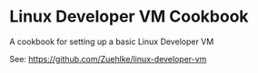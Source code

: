 # Linux Developer VM Cookbook

A cookbook for setting up a basic Linux Developer VM

See: https://github.com/Zuehlke/linux-developer-vm
